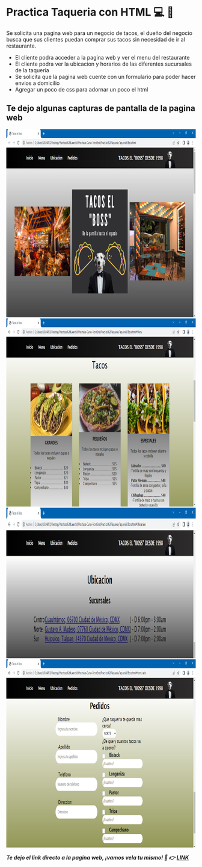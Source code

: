 # Practica Taqueria con HTML :computer: :taco:
Se solicita una pagina web para un negocio de tacos, el dueño del negocio busca que sus clientes puedan
comprar sus tacos sin necesidad de ir al restaurante.

- El cliente podra acceder a la pagina web y ver el menu del restaurante
- El cliente podra ver la ubicacion y horarios de las diferentes sucursales de la taqueria
- Se solicita que la pagina web cuente con un formulario para poder hacer envios a domicilio
- Agregar un poco de css para adornar un poco el html

## Te dejo algunas capturas de pantalla de la pagina web

<img src="./Img/cap1.PNG" alt="Inicio" height="500">
<img src="./Img/cap2.PNG" alt="Menu" height="500">
<img src="./Img/cap3.PNG" alt="Ubicacion" height="400">
<img src="./Img/cap4.PNG" alt="Formulario" height="500">

***Te dejo el link directo a la pagina web, ¡vamos vela tu mismo! :eyes: :point_right: [LINK]()***